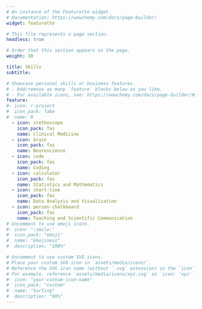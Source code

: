 ```yaml
---
# An instance of the Featurette widget.
# Documentation: https://wowchemy.com/docs/page-builder/
widget: featurette

# This file represents a page section.
headless: true

# Order that this section appears on the page.
weight: 30

title: Skills
subtitle:

# Showcase personal skills or business features.
# - Add/remove as many `feature` blocks below as you like.
# - For available icons, see: https://wowchemy.com/docs/page-builder/#icons
feature:
#- icon: r-project
#  icon_pack: fabe
#  name: R
  - icon: stethoscope
    icon_pack: fas
    name: Clinical Medicine
  - icon: brain
    icon_pack: fas
    name: Neuroscience
  - icon: code
    icon_pack: fas
    name: Coding 
  - icon: calculator
    icon_pack: fas
    name: Statistics and Mathematics
  - icon: chart-line
    icon_pack: fas
    name: Data Analysis and Visualization
  - icon: person-chalkboard
    icon_pack: fas
    name: Teaching and Scientific Communication
# Uncomment to use emoji icons.
#- icon: ":smile:"
#  icon_pack: "emoji"
#  name: "Emojiness"
#  description: "100%"

# Uncomment to use custom SVG icons.
# Place your custom SVG icon in `assets/media/icons/`.
# Reference the SVG icon name (without `.svg` extension) in the `icon` field.
# For example, reference `assets/media/icons/xyz.svg` as `icon: 'xyz'`
#- icon: "your-custom-icon-name"
#  icon_pack: "custom"
#  name: "Surfing"
#  description: "90%"
---
```


